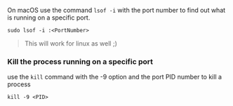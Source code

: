 On macOS use the command `lsof -i` with the port number to find out what is running on a specific port.

```shell
sudo lsof -i :<PortNumber>
```

> This will work for linux as well ;) 

### Kill the process running on a specific port 
use the `kill` command with the -9 option and the port PID number to kill a process


```shell
kill -9 <PID>
```